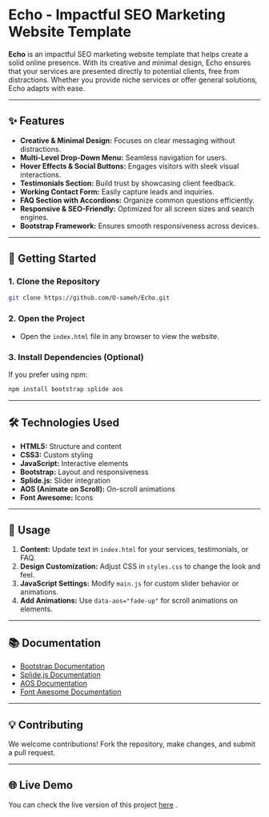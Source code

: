 # Echo - Impactful SEO Marketing Website Template  

**Echo** is an impactful SEO marketing website template that helps create a solid online presence. With its creative and minimal design, Echo ensures that your services are presented directly to potential clients, free from distractions. Whether you provide niche services or offer general solutions, Echo adapts with ease.  

---

## ✨ Features  
- **Creative & Minimal Design:** Focuses on clear messaging without distractions.  
- **Multi-Level Drop-Down Menu:** Seamless navigation for users.  
- **Hover Effects & Social Buttons:** Engages visitors with sleek visual interactions.  
- **Testimonials Section:** Build trust by showcasing client feedback.  
- **Working Contact Form:** Easily capture leads and inquiries.  
- **FAQ Section with Accordions:** Organize common questions efficiently.  
- **Responsive & SEO-Friendly:** Optimized for all screen sizes and search engines.  
- **Bootstrap Framework:** Ensures smooth responsiveness across devices.
  
---

## 🚀 Getting Started  

### 1. Clone the Repository  
```bash
git clone https://github.com/O-sameh/Echo.git
```

### 2. Open the Project  
- Open the `index.html` file in any browser to view the website.  

### 3. Install Dependencies (Optional)  
If you prefer using npm:  
```bash
npm install bootstrap splide aos
```

---

## 🛠 Technologies Used  
- **HTML5:** Structure and content  
- **CSS3:** Custom styling  
- **JavaScript:** Interactive elements  
- **Bootstrap:** Layout and responsiveness  
- **Splide.js:** Slider integration  
- **AOS (Animate on Scroll):** On-scroll animations  
- **Font Awesome:** Icons  

---

## 🎯 Usage  
1. **Content:** Update text in `index.html` for your services, testimonials, or FAQ.  
2. **Design Customization:** Adjust CSS in `styles.css` to change the look and feel.  
3. **JavaScript Settings:** Modify `main.js` for custom slider behavior or animations.  
4. **Add Animations:** Use `data-aos="fade-up"` for scroll animations on elements.  

---

## 📚 Documentation  
- [Bootstrap Documentation](https://getbootstrap.com/docs/)  
- [Splide.js Documentation](https://splidejs.com/)  
- [AOS Documentation](https://michalsnik.github.io/aos/)  
- [Font Awesome Documentation](https://fontawesome.com/docs)  

---

## 💡 Contributing  
We welcome contributions! Fork the repository, make changes, and submit a pull request.

---

## 🌐 Live Demo  
You can check the live version of this project [here](https://o-sameh.github.io/Echo) .  

